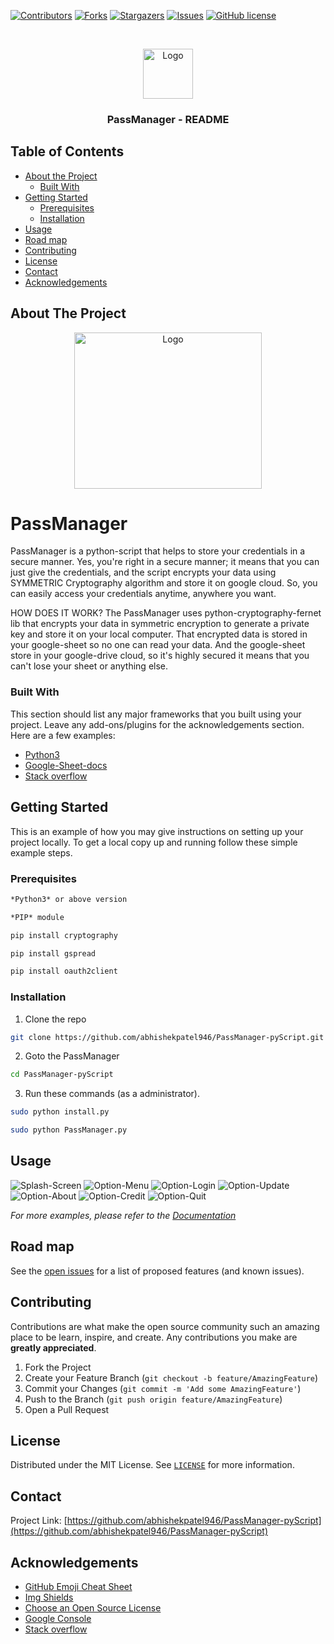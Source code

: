 [![Contributors][contributors-shield]][contributors-url]
[![Forks][forks-shield]][forks-url]
[![Stargazers][stars-shield]][stars-url]
[![Issues][issues-shield]][issues-url]
[![GitHub license](https://img.shields.io/github/license/abhishekpatel946/PassManager-pyscript)](https://github.com/abhishekpatel946/PassManager-pyscript)


<!-- PROJECT LOGO -->
<br />
<p align="center">
  <a href="https://github.com/abhishekpatel946/PassManager-pyScript">
    <img src="Icon/logo-readme.png" alt="Logo" width="80" height="80">
  </a>

  <h3 align="center">PassManager - README</h3>
</p>



<!-- TABLE OF CONTENTS -->
## Table of Contents

* [About the Project](#about-the-project)
  * [Built With](#built-with)
* [Getting Started](#getting-started)
  * [Prerequisites](#prerequisites)
  * [Installation](#installation)
* [Usage](#usage)
* [Road map](#roadmap)
* [Contributing](#contributing)
* [License](#license)
* [Contact](#contact)
* [Acknowledgements](#acknowledgements)



<!-- ABOUT THE PROJECT -->
## About The Project
<p align="center">
  <a href="https://github.com/abhishekpatel946/PassManager-pyScript">
<!--     <img src="Icon/logo-passmanager.jpeg" alt="Logo" width="100" height="100"> -->
    <img src="Icon/pyLock.png" alt="Logo" width="300" height="250">
  </a>
</p>

# PassManager

PassManager is a python-script that helps to store your credentials in a secure manner.
Yes, you're right in a secure manner; it means that you can just give the credentials, and the script encrypts your data using SYMMETRIC Cryptography algorithm and store it on google cloud. So, you can easily access your credentials anytime, anywhere you want.


HOW DOES IT WORK?
The PassManager uses python-cryptography-fernet lib that encrypts your data in symmetric encryption to generate a private key and store it on your local computer. That encrypted data is stored in your google-sheet so no one can read your data. And the google-sheet store in your google-drive cloud, so it's highly secured it means that you can't lose your sheet or anything else.


### Built With
This section should list any major frameworks that you built using your project. Leave any add-ons/plugins for the acknowledgements section. Here are a few examples:
* [Python3](https://www.python.org/download/releases/3.0/)
* [Google-Sheet-docs](https://developers.google.com/sheets/api/quickstart/python)
* [Stack overflow](https://stackoverflow.com/)


<!-- GETTING STARTED -->
## Getting Started

This is an example of how you may give instructions on setting up your project locally.
To get a local copy up and running follow these simple example steps.

### Prerequisites
```sh
*Python3* or above version
```
```sh
*PIP* module
```
```sh
pip install cryptography
```
```sh
pip install gspread
```
```sh
pip install oauth2client
```

### Installation

1. Clone the repo
```sh
git clone https://github.com/abhishekpatel946/PassManager-pyScript.git
```

2. Goto the PassManager
```sh
cd PassManager-pyScript
```
3. Run these commands (as a administrator).
```sh
sudo python install.py
```
```sh
sudo python PassManager.py
```


<!-- USAGE EXAMPLES -->
## Usage

![Splash-Screen](https://github.com/abhishekpatel946/PassManager-pyScript/blob/master/Screens/Splash-Screen.png)
![Option-Menu](https://github.com/abhishekpatel946/PassManager-pyScript/blob/master/Screens/Option-menu.png)
![Option-Login](https://github.com/abhishekpatel946/PassManager-pyScript/blob/master/Screens/Option-Login.png)
![Option-Update](https://github.com/abhishekpatel946/PassManager-pyScript/blob/master/Screens/Option-Update.png)
![Option-About](https://github.com/abhishekpatel946/PassManager-pyScript/blob/master/Screens/Option-About.png)
![Option-Credit](https://github.com/abhishekpatel946/PassManager-pyScript/blob/master/Screens/Option-Credit;s.png)
![Option-Quit](https://github.com/abhishekpatel946/PassManager-pyScript/blob/master/Screens/Quit.png)

_For more examples, please refer to the [Documentation]()_



<!-- ROAD MAP -->
## Road map

See the [open issues](https://github.com/abhishekpatel946/PassManager-pyScript/issues) for a list of proposed features (and known issues).



<!-- CONTRIBUTING -->
## Contributing

Contributions are what make the open source community such an amazing place to be learn, inspire, and create. Any contributions you make are **greatly appreciated**.

1. Fork the Project
2. Create your Feature Branch (`git checkout -b feature/AmazingFeature`)
3. Commit your Changes (`git commit -m 'Add some AmazingFeature'`)
4. Push to the Branch (`git push origin feature/AmazingFeature`)
5. Open a Pull Request



<!-- LICENSE -->
## License

Distributed under the MIT License. See [`LICENSE`](https://github.com/abhishekpatel946/PassManager-pyScript/blob/master/LICENSE) for more information.



<!-- CONTACT -->
## Contact

Project Link: [https://github.com/abhishekpatel946/PassManager-pyScript](https://github.com/abhishekpatel946/PassManager-pyScript)



<!-- ACKNOWLEDGEMENTS -->
## Acknowledgements
* [GitHub Emoji Cheat Sheet](https://www.webpagefx.com/tools/emoji-cheat-sheet)
* [Img Shields](https://shields.io)
* [Choose an Open Source License](https://choosealicense.com)
* [Google Console](https://console.developers.google.com/)
* [Stack overflow](http://stackoverflow.com/)


<!-- MARKDOWN LINKS & IMAGES -->
<!-- https://www.markdownguide.org/basic-syntax/#reference-style-links -->
[contributors-shield]: https://img.shields.io/github/contributors/abhishekpatel946/PassManager-pyScript.svg?style=flat
[contributors-url]: https://github.com/abhishekpatel946/PassManager-pyScript/graphs/contributors
[forks-shield]: https://img.shields.io/github/forks/abhishekpatel946/PassManager-pyScript.svg?style=flat
[forks-url]: https://github.com/abhishekpatel946/PassManager-pyScript/network/members
[stars-shield]: https://img.shields.io/github/stars/abhishekpatel946/PassManager-pyScript.svg?style=flat
[stars-url]: https://github.com/abhishekpatel946/PassManager-pyScript/stargazers
[issues-shield]: https://img.shields.io/github/issues/abhishekpatel946/PassManager-pyScript.svg?style=flat
[issues-url]: https://github.com/abhishekpatel946/PassManager-pyScript/issues
